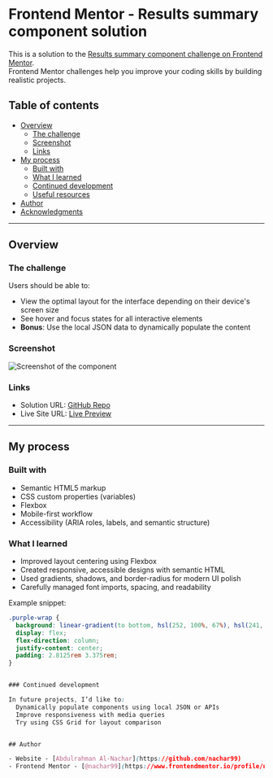 # Frontend Mentor - Results summary component solution

This is a solution to the [Results summary component challenge on Frontend Mentor](https://www.frontendmentor.io/challenges/results-summary-component-CE_K6s0maV).  
Frontend Mentor challenges help you improve your coding skills by building realistic projects.

## Table of contents

- [Overview](#overview)
  - [The challenge](#the-challenge)
  - [Screenshot](#screenshot)
  - [Links](#links)
- [My process](#my-process)
  - [Built with](#built-with)
  - [What I learned](#what-i-learned)
  - [Continued development](#continued-development)
  - [Useful resources](#useful-resources)
- [Author](#author)
- [Acknowledgments](#acknowledgments)

---

## Overview

### The challenge

Users should be able to:

- View the optimal layout for the interface depending on their device's screen size
- See hover and focus states for all interactive elements
- **Bonus**: Use the local JSON data to dynamically populate the content

### Screenshot

![Screenshot of the component](./assets/images/screenshot.jpg)

### Links

- Solution URL: [GitHub Repo](https://github.com/nachar99/results-summary)
- Live Site URL: [Live Preview](https://nachar99.github.io/results-summary)

---

## My process

### Built with

- Semantic HTML5 markup
- CSS custom properties (variables)
- Flexbox
- Mobile-first workflow
- Accessibility (ARIA roles, labels, and semantic structure)

### What I learned

- Improved layout centering using Flexbox
- Created responsive, accessible designs with semantic HTML
- Used gradients, shadows, and border-radius for modern UI polish
- Carefully managed font imports, spacing, and readability

Example snippet:

```css
.purple-wrap {
  background: linear-gradient(to bottom, hsl(252, 100%, 67%), hsl(241, 81%, 54%));
  display: flex;
  flex-direction: column;
  justify-content: center;
  padding: 2.8125rem 3.375rem;
}


### Continued development

In future projects, I’d like to:
  Dynamically populate components using local JSON or APIs
  Improve responsiveness with media queries
  Try using CSS Grid for layout comparison


## Author

- Website - [Abdulrahman Al-Nachar](https://github.com/nachar99)
- Frontend Mentor - [@nachar99](https://www.frontendmentor.io/profile/nachar99)
```

